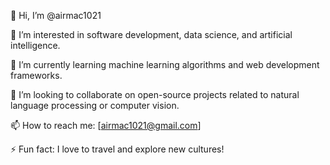 👋 Hi, I’m @airmac1021

👀 I’m interested in software development, data science, and artificial intelligence.

🌱 I’m currently learning machine learning algorithms and web development frameworks.

💞️ I’m looking to collaborate on open-source projects related to natural language processing or computer vision.

📫 How to reach me: [airmac1021@gmail.com]

⚡ Fun fact: I love to travel and explore new cultures!

